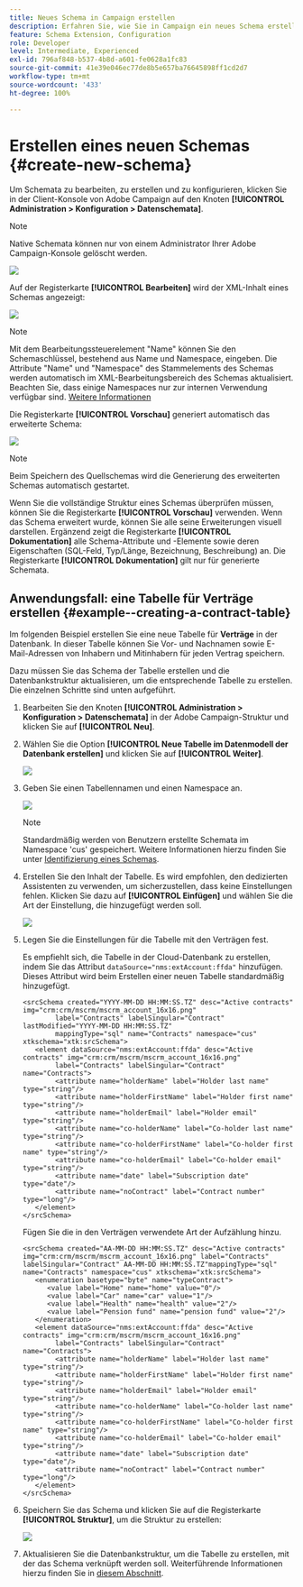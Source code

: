 ```yaml
---
title: Neues Schema in Campaign erstellen
description: Erfahren Sie, wie Sie in Campaign ein neues Schema erstellen
feature: Schema Extension, Configuration
role: Developer
level: Intermediate, Experienced
exl-id: 796af848-b537-4b8d-a601-fe0628a1fc83
source-git-commit: 41e39e046ec77de8b5e657ba76645898ff1cd2d7
workflow-type: tm+mt
source-wordcount: '433'
ht-degree: 100%

---
```


# Erstellen eines neuen Schemas {#create-new-schema}

Um Schemata zu bearbeiten, zu erstellen und zu konfigurieren, klicken Sie in der Client-Konsole von Adobe Campaign auf den Knoten **[!UICONTROL Administration > Konfiguration > Datenschemata]**.

>[!NOTE]
>
>Native Schemata können nur von einem Administrator Ihrer Adobe Campaign-Konsole gelöscht werden.

![](assets/schema_navtree.png)

Auf der Registerkarte **[!UICONTROL Bearbeiten]** wird der XML-Inhalt eines Schemas angezeigt:

![](assets/schema_edition.png)

>[!NOTE]
>
>Mit dem Bearbeitungssteuerelement &quot;Name&quot; können Sie den Schemaschlüssel, bestehend aus Name und Namespace, eingeben. Die Attribute &quot;Name&quot; und &quot;Namespace&quot; des Stammelements des Schemas werden automatisch im XML-Bearbeitungsbereich des Schemas aktualisiert. Beachten Sie, dass einige Namespaces nur zur internen Verwendung verfügbar sind. [Weitere Informationen](schemas.md#reserved-namespaces)

Die Registerkarte **[!UICONTROL Vorschau]** generiert automatisch das erweiterte Schema:

![](assets/schema_edition2.png)

>[!NOTE]
>
>Beim Speichern des Quellschemas wird die Generierung des erweiterten Schemas automatisch gestartet.

Wenn Sie die vollständige Struktur eines Schemas überprüfen müssen, können Sie die Registerkarte **[!UICONTROL Vorschau]** verwenden. Wenn das Schema erweitert wurde, können Sie alle seine Erweiterungen visuell darstellen. Ergänzend zeigt die Registerkarte **[!UICONTROL Dokumentation]** alle Schema-Attribute und -Elemente sowie deren Eigenschaften (SQL-Feld, Typ/Länge, Bezeichnung, Beschreibung) an. Die Registerkarte **[!UICONTROL Dokumentation]** gilt nur für generierte Schemata.

## Anwendungsfall: eine Tabelle für Verträge erstellen {#example--creating-a-contract-table}

Im folgenden Beispiel erstellen Sie eine neue Tabelle für **Verträge** in der Datenbank. In dieser Tabelle können Sie Vor- und Nachnamen sowie E-Mail-Adressen von Inhabern und Mitinhabern für jeden Vertrag speichern.

Dazu müssen Sie das Schema der Tabelle erstellen und die Datenbankstruktur aktualisieren, um die entsprechende Tabelle zu erstellen. Die einzelnen Schritte sind unten aufgeführt.

1. Bearbeiten Sie den Knoten **[!UICONTROL Administration > Konfiguration > Datenschemata]** in der Adobe Campaign-Struktur und klicken Sie auf **[!UICONTROL Neu]**.
1. Wählen Sie die Option **[!UICONTROL Neue Tabelle im Datenmodell der Datenbank erstellen]** und klicken Sie auf **[!UICONTROL Weiter]**.

   ![](assets/create_new_schema.png)

1. Geben Sie einen Tabellennamen und einen Namespace an.

   ![](assets/create_new_param.png)

   >[!NOTE]
   >
   >Standardmäßig werden von Benutzern erstellte Schemata im Namespace &#39;cus&#39; gespeichert. Weitere Informationen hierzu finden Sie unter [Identifizierung eines Schemas](extend-schema.md#identification-of-a-schema).

1. Erstellen Sie den Inhalt der Tabelle. Es wird empfohlen, den dedizierten Assistenten zu verwenden, um sicherzustellen, dass keine Einstellungen fehlen. Klicken Sie dazu auf **[!UICONTROL Einfügen]** und wählen Sie die Art der Einstellung, die hinzugefügt werden soll.

   ![](assets/create_new_content.png)

1. Legen Sie die Einstellungen für die Tabelle mit den Verträgen fest.

   Es empfiehlt sich, die Tabelle in der Cloud-Datenbank zu erstellen, indem Sie das Attribut `dataSource="nms:extAccount:ffda"` hinzufügen. Dieses Attribut wird beim Erstellen einer neuen Tabelle standardmäßig hinzugefügt.

   ```
   <srcSchema created="YYYY-MM-DD HH:MM:SS.TZ" desc="Active contracts" img="crm:crm/mscrm/mscrm_account_16x16.png"
           label="Contracts" labelSingular="Contract" lastModified="YYYY-MM-DD HH:MM:SS.TZ"
           mappingType="sql" name="Contracts" namespace="cus" xtkschema="xtk:srcSchema">
      <element dataSource="nms:extAccount:ffda" desc="Active contracts" img="crm:crm/mscrm/mscrm_account_16x16.png"
           label="Contracts" labelSingular="Contract" name="Contracts">
           <attribute name="holderName" label="Holder last name" type="string"/>
           <attribute name="holderFirstName" label="Holder first name" type="string"/>
           <attribute name="holderEmail" label="Holder email" type="string"/>
           <attribute name="co-holderName" label="Co-holder last name" type="string"/>           
           <attribute name="co-holderFirstName" label="Co-holder first name" type="string"/>           
           <attribute name="co-holderEmail" label="Co-holder email" type="string"/>    
           <attribute name="date" label="Subscription date" type="date"/>     
           <attribute name="noContract" label="Contract number" type="long"/> 
      </element>
   </srcSchema>
   ```

   Fügen Sie die in den Verträgen verwendete Art der Aufzählung hinzu.

   ```
   <srcSchema created="AA-MM-DD HH:MM:SS.TZ" desc="Active contracts" img="crm:crm/mscrm/mscrm_account_16x16.png" label="Contracts" labelSingular="Contract" AA-MM-DD HH:MM:SS.TZ"mappingType="sql" name="Contracts" namespace="cus" xtkschema="xtk:srcSchema">
      <enumeration basetype="byte" name="typeContract">
         <value label="Home" name="home" value="0"/>
         <value label="Car" name="car" value="1"/>
         <value label="Health" name="health" value="2"/>
         <value label="Pension fund" name="pension fund" value="2"/>
      </enumeration>
      <element dataSource="nms:extAccount:ffda" desc="Active contracts" img="crm:crm/mscrm/mscrm_account_16x16.png"
           label="Contracts" labelSingular="Contract" name="Contracts">
           <attribute name="holderName" label="Holder last name" type="string"/>
           <attribute name="holderFirstName" label="Holder first name" type="string"/>
           <attribute name="holderEmail" label="Holder email" type="string"/>
           <attribute name="co-holderName" label="Co-holder last name" type="string"/>           
           <attribute name="co-holderFirstName" label="Co-holder first name" type="string"/>           
           <attribute name="co-holderEmail" label="Co-holder email" type="string"/>    
           <attribute name="date" label="Subscription date" type="date"/>     
           <attribute name="noContract" label="Contract number" type="long"/> 
      </element>
   </srcSchema>
   ```

1. Speichern Sie das Schema und klicken Sie auf die Registerkarte **[!UICONTROL Struktur]**, um die Struktur zu erstellen:

   ![](assets/configuration_structure.png)

1. Aktualisieren Sie die Datenbankstruktur, um die Tabelle zu erstellen, mit der das Schema verknüpft werden soll. Weiterführende Informationen hierzu finden Sie in [diesem Abschnitt](update-database-structure.md).
